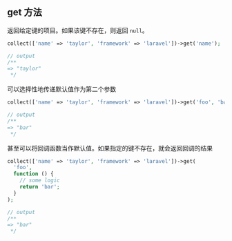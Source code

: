 ## get 方法

返回给定键的项目。如果该键不存在，则返回 `null`。

```php
collect(['name' => 'taylor', 'framework' => 'laravel'])->get('name');

// output
/**
=> "taylor"
 */
```

可以选择性地传递默认值作为第二个参数

```php
collect(['name' => 'taylor', 'framework' => 'laravel'])->get('foo', 'bar');

// output
/**
=> "bar"
 */
```

甚至可以将回调函数当作默认值。如果指定的键不存在，就会返回回调的结果

```php
collect(['name' => 'taylor', 'framework' => 'laravel'])->get(
  'foo',
  function () {
    // some logic
    return 'bar';
  }
);

// output
/**
=> "bar"
 */
```
